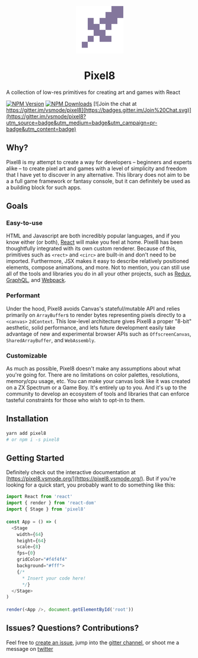 
<div align="center">
  <img src="/assets/logo.png" />
  <h1>Pixel8</h1>  
</div>


A collection of low-res primitives for creating art and games with React

[![NPM Version](https://img.shields.io/npm/v/pixel8.svg?style=flat)](https://www.npmjs.org/package/pixel8)
[![NPM Downloads](https://img.shields.io/npm/dm/pixel8.svg?style=flat)](https://www.npmjs.org/package/pixel8)
[![Join the chat at https://gitter.im/vsmode/pixel8](https://badges.gitter.im/Join%20Chat.svg)](https://gitter.im/vsmode/pixel8?utm_source=badge&utm_medium=badge&utm_campaign=pr-badge&utm_content=badge)

## Why?

Pixel8 is my attempt to create a way for developers – beginners and experts alike – to create pixel art and games with a level of simplicity and freedom that I have yet to discover in any alternative. This library does not aim to be a a full game framework or fantasy console, but it can definitely be used as a building block for such apps.

## Goals

### Easy-to-use

HTML and Javascript are both incredibly popular languages, and if you know either (or both), [React](https://reactjs.org/) will make you feel at home. Pixel8 has been thoughtfully integrated with its own custom renderer. Because of this, primitives such as `<rect>` and `<circ>` are built-in and don't need to be imported. Furthermore, JSX makes it easy to describe relatively positioned elements, compose animations, and more. Not to mention, you can still use all of the tools and libraries you do in all your other projects, such as [Redux](https://redux.js.org), [GraphQL](http://graphql.org/), and [Webpack](https://webpack.js.org/).

### Performant

Under the hood, Pixel8 avoids Canvas's stateful/mutable API and relies primarily on `ArrayBuffer`s to render bytes representing pixels directly to a `<canvas>` `2dContext`. This low-level architecture gives Pixel8 a proper "8-bit" aesthetic, solid performance, and lets future development easily take advantage of new and experimental browser APIs such as `OffscreenCanvas`, `SharedArrayBuffer`, and `WebAssembly`.

### Customizable

As much as possible, Pixel8 doesn't make any assumptions about what you're going for. There are no limitations on color palettes, resolutions, memory/cpu usage, etc. You can make your canvas look like it was created on a ZX Spectrum or a Game Boy. It's entirely up to you. And it's up to the community to develop an ecosystem of tools and libraries that can enforce tasteful constraints for those who wish to opt-in to them.

## Installation

```bash
yarn add pixel8
# or npm i -s pixel8
```

## Getting Started

Definitely check out the interactive documentation at [https://pixel8.vsmode.org/](https://pixel8.vsmode.org/). But if you're looking for a quick start, you probably want to do something like this:

```js
import React from 'react'
import { render } from 'react-dom'
import { Stage } from 'pixel8'

const App = () => (
  <Stage
    width={64}
    height={64}
    scale={8}
    fps={0}
    gridColor="#f4f4f4"
    background="#fff">
    {/*
      * Insert your code here!
      */}
  </Stage>
)

render(<App />, document.getElementById('root'))

```

## Issues? Questions? Contributions?

Feel free to [create an issue](https://github.com/vsmode/pixel8/issues), jump into the [gitter channel](https://gitter.im/vsmode/pixel8), or shoot me a message on [twitter](https://twitter.com/jozanza)
